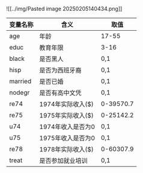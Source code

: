 ![[../img/Pasted image 20250205140434.png]]

| 变量名称    | 含义           | 取值        |
| ------- | ------------ | --------- |
| age     | 年龄           | 17-55     |
| educ    | 教育年限         | 3-16      |
| black   | 是否黑人         | 0,1       |
| hisp    | 是否为西班牙裔      | 0,1       |
| married | 是否已婚         | 0,1       |
| nodegr  | 是否有高中文凭      | 0,1       |
| re74    | 1974年实际收入($) | 0-39570.7 |
| re75    | 1975年实际收入($) | 0-25142.2 |
| u74     | 1974年收入是否为0  | 0,1       |
| u75     | 1975年收入是否为0  | 0,1       |
| re78    | 1978年实际收入($) | 0-60307.9 |
| treat   | 是否参加就业培训     | 0,1       |

